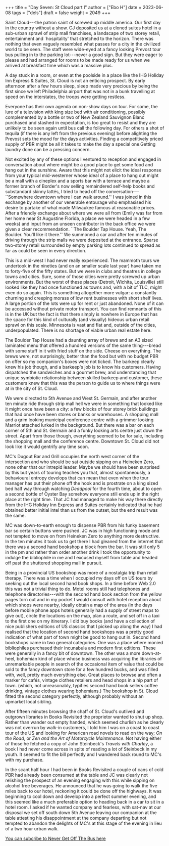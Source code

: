 +++
title = "Day Seven: St Cloud part I"
author = ["Ebo H"]
date = 2023-06-08
tags = ["dels"]
draft = false
weight = 2049
+++

Saint Cloud---the patron saint of screwed up middle america. Our first day in the country without a show. CJ deposited us at a cloned suites hotel in a sub-urban sprawl of strip mall franchises, a landscape of two storey retail, entertainment and \`hospitality' that stretched to the horizon. There was nothing that even vaguely resembled what passes for a city in the civilized world to be seen. The staff were wide-eyed at a fancy looking Prevost tour bus pulling in to the parking lot---never a good sign. But they were eager to please and had arranged for rooms to be made ready for us when we arrived at breakfast time which was a massive plus.

A day stuck in a room, or even at the poolside in a place like the IHG Holiday Inn Express &amp; Suites, St. Cloud is not an enticing prospect.
By early afternoon after a few hours sleep, sleep made very precious by being the first since we left Philadelphia airport that was not in a bunk travelling at speed on the interstates, the troops were getting restless.

Everyone has their own agenda on non-show days on tour.
For some, the lure of a television with king size bed with air conditioning, possibly complemented by a bottle or two of New Zealand Sauvignon Blanc purchased and stashed in expectation, is too great to resist and they are unlikely to be seen again until bus call the following day.
For others a shot of tequila (if there is any left from the previous evening) before alighting the Prevost sets the mood for the days activities.
Finding a competitively priced supply of PBR might be all it takes to make the day a special one.Getting laundry done can be a pressing concern.

Not excited by any of these options I ventured to reception and engaged in conversation about where might be a good place to get some food and hang out in the sunshine. Aware that this might not elicit the ideal response from your typical mid-westerner whose ideal of a place to hang out might be a mall with a cineplex and a sports bar with a terrace and maybe a former branch of Border's now selling remaindered self-help books and substandard skinny lattés, I tried to head off the conversation---\`\`Somewhere downtown where I can walk around.'' I was joined in this exchange by another of our venerable entourage who emphasised his desire to partake of what made Milwaukee famous at reasonable prices. After a friendly exchange about where we were all from (Emily was far from her home near St Augustine Florida, a place we were headed in a few weeks) and input from an unseen contributor in the back office we were given a clear recommendation. \`\`The Boulder Tap House. Yeah, The Boulder. You'll like it there.'' We summoned a car and after ten minutes of driving through the strip malls we were deposited at the entrance. Sparse two-storey retail surrounded by empty parking lots continued to spread as far as could be seen in every direction.

This is a mid-west I had never really experienced. The mammoth tours we undertook in the nineties (and on an smaller scale last year) have taken me to forty-five of the fifty states. But we were in clubs and theatres in college towns and cities. Sure, some of those cities were pretty screwed up urban environments. But the worst of these places (Detroit, Wichita, Louisville) still looked like they had once functioned as towns and, with a bit of TLC, might even do so again. This is something altogether more vulgar: a constantly churning and creeping morass of low rent businesses with short shelf lives. A large portion of the lots were up for rent or just abandoned. None of it can be accessed without private motor transport. You can find remnants of this is in the UK but the fact is that there simply is nowhere in Europe that has the space for this kind of culturally (and visually) hideous urban retail sprawl on this scale. Minnesota is vast and flat and, outside of the cities, underpopulated. There is no shortage of viable urban real estate here.

The Boulder Tap House had a daunting array of brews and an A3 sized laminated menu that offered a hundred versions of the same thing---bread with some stuff in it with fried stuff on the side. Cheese on everything. The brews were, not surprisingly, better than the food but with no budget PBR on offer so my companion's boxes were not ticked. The barkeep clearly knew his job though, and a barkeep's job is to know his customers. Having dispatched the sandwiches and a gourmet brew, and understanding that unique symbiotic relationship between skilled barkeep and customer, these customers knew that this was the person to guide us to where things were at in the city of St. Cloud.

We were directed to 5th Avenue and West St. Germain, and after another ten minute ride through strip mall hell we were in something that looked like it might once have been a city: a few blocks of four storey brick buildings that had once have been stores or banks or warehouses. A shopping mall and a grim looking municipal conference centre with a grimmer looking Marriot attached lurked in the background.
But there was a bar on each corner of 5th and St. Germain and a funky looking arts centre just down the street. Apart from those though, everything seemed to be for sale, including the shopping mall and the conference centre. Downtown St. Cloud did not look like it would gentrify any time soon.

MC's Dugout Bar and Grill occupies the north west corner of the intersection and who should be sat outside sipping on a Heineken Zero, none other that our intrepid leader. Maybe we should have been surprised by this but years of touring teaches you that, almost spontaneously, a behavioural entropy develops that can mean that even when the tour manager has put their phone off the hook and is prostrate on a king sized bed half way through watching _Deadpool_ for the fourth time, about to open a second bottle of Oyster Bay somehow everyone still ends up in the right place at the right time. That JC had managed to make his way there directly from the IHG Holiday Inn Express and Suites certainly indicated that he had obtained better initial intel than us from the outset, but the end result was the same.

MC was down-to-earth enough to dispense PBR from his funky basement bar so certain buttons were pushed. JC was in high functioning mode and not tempted to move on from Heineken Zero to anything more destructive. In the ten minutes it took us to get there I had gleaned from the internet that there was a second hand bookshop a block from the bar. It was still only 5 in the pm and rather than order another drink I took the opportunity to indulge the bibliophile in me and I excused myself from table and headed off past the shuttered shopping mall in pursuit.

Being in a provincial US bookshop was more of a nostalgia trip than retail therapy. There was a time when I occupied my days off on US tours by seeking out the local second hand book shops. In a time before Web 2.0 this was not a trivial thing to do. Motel rooms still had telephones and telephone directories---with the second hand book section from the yellow pages torn out and in my pocket I would consult with hotel reception about which shops were nearby, ideally obtain a map of the area (in the days before mobile phone apps hotels generally had a supply of street maps to give out), circle the locations on the map, plan a route, and set off in a taxi to the first one on my itinerary. I did buy books (and have a collection of nice publishers editions of US classics that I picked up along the way) I had realised that the location of second hand bookshops was a pretty good indication of what part of town might be good to hang out in. Second hand bookshops came in two general categories. One was a place where monied bibliophiles purchased their incunabula and modern first editions. These were generally in a fancy bit of downtown. The other was a more down-at-heel, bohemian kind of place whose business was acquiring the libraries of unremarkable people in search of the occasional item of value that could be sold to the fancy downtown store for a few hundred bucks, and was filled with, well, pretty much everything else. Great places to browse and often a marker for cafés, vintage clothes retailers and head shops in a hip part of town. (which, not unreasonably, typifies second hand book sellers coffee drinking, vintage clothes wearing bohemians.)
The bookshop in St. Cloud fitted the second category perfectly, although probably without an upmarket local sibling.

After fifteen minutes browsing the chaff of St. Cloud's outlived and outgrown libraries in Books Revisited the proprietor wanted to shut up shop. Rather than wander out empty handed, which seemed churlish as he clearly was not overrun by walk-in customers, I told him I was on a coast to coast tour of the US and looking for American road novels to read on the way; _On the Road_, or _Zen and the Art of Motorcycle Maintenance_. Not having either of those he fetched a copy of John Steinbeck's _Travels with Charley_, a book I had never come across in spite of reading a lot of Steinbeck in my youth. It seemed to fit the bill perfectly and I wandered back round to MC's with my purchase.

In the scant half hour I had been in Books Revisited a couple of cans of cold PBR had already been consumed at the table and JC was clearly not relishing the prospect of an evening engaging with this while sipping on alcohol free beverages.
He announced that he was going to walk the five miles back to our hotel, reckoning it could be done off the highways.
It was beginning to cool down and develop into a perfect summer evening, and this seemed like a much preferable option to heading back in a car to sit in a hotel room. I asked if he wanted company and fearless, with sat-nav at our disposal we set off south down 5th Avenue leaving our companion at the table attesting his disappointment at the company departing but not tempted to abandon the delights of MC's at this stage of the evening in lieu of a two hour urban walk.

[You can subcribe to Never Get Off The Bus here](https://never-get-off-the-bus.ghost.io/#/portal/)
